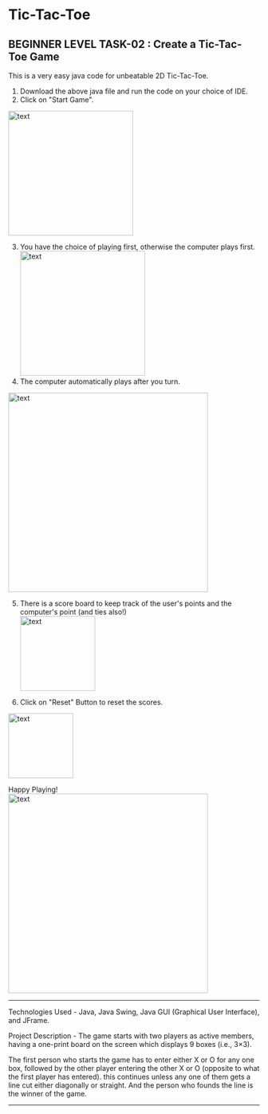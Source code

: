 # Tic-Tac-Toe

BEGINNER LEVEL TASK-02 : Create a Tic-Tac-Toe Game
--------------------------

This is a very easy java code for unbeatable 2D Tic-Tac-Toe.
1. Download the above java file and run the code on your choice of IDE.
2. Click on "Start Game". <br/>
<img width="250" alt="text" src="https://user-images.githubusercontent.com/46564084/93373785-73720080-f873-11ea-97c4-ef3e04600c05.JPG">

3. You have the choice of playing first, otherwise the computer plays first.<br/>
<img width="250" alt="text" src="https://user-images.githubusercontent.com/46564084/93373942-addb9d80-f873-11ea-9547-2bb68ba1e820.JPG"><br/>
4. The computer automatically plays after you turn.<br/>
<img width="400" alt="text" src="https://user-images.githubusercontent.com/46564084/93373982-baf88c80-f873-11ea-968c-0f18b8da86ad.JPG">

5. There is a score board to keep track of the user's points and the computer's point (and ties also!)<br/>
<img width="150" alt="text" src="https://user-images.githubusercontent.com/46564084/93374018-c77ce500-f873-11ea-8ba9-6f0448a069eb.JPG"><br/>

6. Click on "Reset" Button to reset the scores.<br/>
<img width="130" alt="text" src="https://user-images.githubusercontent.com/46564084/93374097-dcf20f00-f873-11ea-823d-dec84060741b.JPG">

Happy Playing! <br/>
<img width="400" alt="text" src="https://user-images.githubusercontent.com/46564084/93374375-3f4b0f80-f874-11ea-9a78-130e94ce3b27.JPG">

--------------------------

Technologies Used - Java, Java Swing, Java GUI (Graphical User Interface), and JFrame.

Project Description - The game starts with two players as active members, having a one-print board on the screen which displays 9 boxes (i.e., 3×3). 

The first person who starts the game has to enter either X or O for any one box, followed by the other player entering the other X or O (opposite to what the first player has entered). this continues unless any one of them gets a line cut either diagonally or straight. And the person who founds the line is the winner of the game.

--------------------------

